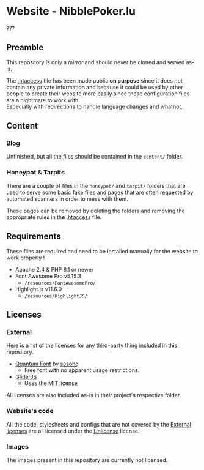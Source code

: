 # Website - NibblePoker.lu
???

## Preamble
This repository is only a mirror and should never be cloned and served as-is.

The [.htaccess](.htaccess) file has been made public **on purpose** since it does not contain any
private information and because it could be used by other people to create their website more easily
since these configuration files are a nightmare to work with.<br>
Especially with redirections to handle language changes and whatnot.

## Content
### Blog
Unfinished, but all the files should be contained in the `content/` folder.

### Honeypot & Tarpits
There are a couple of files in the `honeypot/` and `tarpit/` folders that are used
to serve some basic fake files and pages that are often requested by automated scanners in order
to mess with them.

These pages can be removed by deleting the folders and removing the appropriate rules in
the [.htaccess](.htaccess) file.

## Requirements
These files are required and need to be installed manually for the website to work properly !<br>

* Apache 2.4 & PHP 8.1 or newer
* Font Awesome Pro v5.15.3
    * `/resources/FontAwesomePro/`
* Highlight.js v11.6.0
    * `/resources/HighlightJS/`

## Licenses

### External
Here is a list of the licenses for any third-party thing included in this repository.

* [Quantum Font](https://sesohq.sellfy.store/p/3enu/) by [sesohq](https://www.sesohq.com/)
  * Free font with no apparent usage restrictions.
* [GliderJS](https://nickpiscitelli.github.io/Glider.js/)
  * Uses the [MIT license](https://github.com/NickPiscitelli/Glider.js/blob/master/LICENSE.txt)

All licenses are also included as-is in their project's respective folder.

### Website's code
All the code, stylesheets and configs that are not covered by the [External licenses](#external) are all 
licensed under the [Unlicense](LICENSE) license.

### Images
The images present in this repository are currently not licensed.
